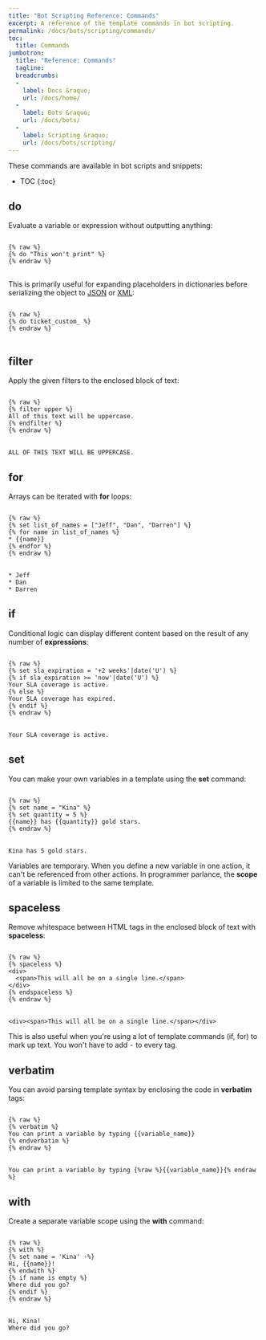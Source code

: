 ```yaml
---
title: "Bot Scripting Reference: Commands"
excerpt: A reference of the template commands in bot scripting.
permalink: /docs/bots/scripting/commands/
toc:
  title: Commands
jumbotron:
  title: "Reference: Commands"
  tagline: 
  breadcrumbs:
  -
    label: Docs &raquo;
    url: /docs/home/
  -
    label: Bots &raquo;
    url: /docs/bots/
  -
    label: Scripting &raquo;
    url: /docs/bots/scripting/
---
```


These commands are available in bot scripts and snippets:

* TOC
{:toc}

## do

Evaluate a variable or expression without outputting anything:

<pre>
<code class="language-twig">
{% raw %}
{% do "This won't print" %}
{% endraw %}
</code>
</pre>

This is primarily useful for expanding placeholders in dictionaries before serializing the object to [JSON](/docs/bots/scripting/#json) or [XML](/docs/bots/scripting/#xml):

<pre>
<code class="language-twig">
{% raw %}
{% do ticket_custom_ %}
{% endraw %}
</code>
</pre>

## filter

Apply the given filters to the enclosed block of text:

<pre>
<code class="language-twig">
{% raw %}
{% filter upper %}
All of this text will be uppercase.
{% endfilter %}
{% endraw %}
</code>
</pre>

```
ALL OF THIS TEXT WILL BE UPPERCASE.
```

## for

Arrays can be iterated with **for** loops:

<pre>
<code class="language-twig">
{% raw %}
{% set list_of_names = ["Jeff", "Dan", "Darren"] %}
{% for name in list_of_names %}
* {{name}}
{% endfor %}
{% endraw %}
</code>
</pre>

```
* Jeff
* Dan
* Darren
```

## if

Conditional logic can display different content based on the result of any number of **expressions**:

<pre>
<code class="language-twig">
{% raw %}
{% set sla_expiration = '+2 weeks'|date('U') %}
{% if sla_expiration >= 'now'|date('U') %}
Your SLA coverage is active.
{% else %}
Your SLA coverage has expired.
{% endif %}
{% endraw %}
</code>
</pre>

```
Your SLA coverage is active.
```

## set

You can make your own variables in a template using the **set** command:

<pre>
<code class="language-twig">
{% raw %}
{% set name = "Kina" %}
{% set quantity = 5 %}
{{name}} has {{quantity}} gold stars.
{% endraw %}
</code>
</pre>

```
Kina has 5 gold stars.
```

Variables are temporary. When you define a new variable in one action, it can't be referenced from other actions.  In programmer parlance, the **scope** of a variable is limited to the same template.


## spaceless

Remove whitespace between HTML tags in the enclosed block of text with **spaceless**:

<pre>
<code class="language-twig">
{% raw %}
{% spaceless %}
&lt;div&gt;
  &lt;span&gt;This will all be on a single line.&lt;/span&gt;
&lt;/div&gt;
{% endspaceless %}
{% endraw %}
</code>
</pre>

```
<div><span>This will all be on a single line.</span></div>
```

<div class="cerb-box note">
<p>This is also useful when you're using a lot of template commands (if, for) to mark up text. You won't have to add <tt>-</tt> to every tag.</p>
</div>

## verbatim

You can avoid parsing template syntax by enclosing the code in **verbatim** tags:

<pre>
<code class="language-twig">
{% raw %}
{% verbatim %}
You can print a variable by typing {{variable_name}}
{% endverbatim %}
{% endraw %}
</code>
</pre>

```
You can print a variable by typing {%raw %}{{variable_name}}{% endraw %}
```

## with

Create a separate variable scope using the **with** command:

<pre>
<code class="language-twig">
{% raw %}
{% with %}
{% set name = 'Kina' -%}
Hi, {{name}}!
{% endwith %}
{% if name is empty %}
Where did you go?
{% endif %}
{% endraw %}
</code>
</pre>

```
Hi, Kina!
Where did you go?
```
